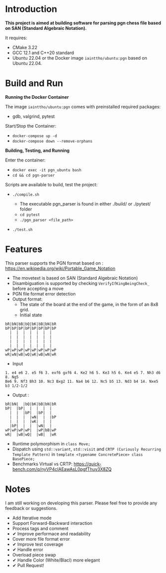 # Introduction

**This project is aimed at building software for parsing pgn chess file based on SAN (Standard Algebraic Notation).**

It requires:

- CMake 3.22
- GCC 12.1 and C++20 standard
- Ubuntu 22.04 or the Docker image `iainttho/ubuntu:pgn` based on Ubuntu 22.04.

# Build and Run

**Running the Docker Container**

The image `iainttho/ubuntu:pgn` comes with preinstalled required packages:
- gdb, valgrind, pytest

Start/Stop the Container:
- `docker-compose up -d`
- `docker-compose down --remove-orphans`

**Building, Testing, and Running**

Enter the container:

- `docker exec -it pgn_ubuntu bash`
- `cd && cd pgn-parser`
  
Scripts are available to build, test the project:

- `./compile.sh`
    - The executable pgn_parser is found in either ./build/ or ./pytest/ folder
    - `cd pytest`
    - `./pgn_parser <file_path>`

- `./test.sh`

# Features
This parser supports the PGN format based on : <br> https://en.wikipedia.org/wiki/Portable_Game_Notation

- The movetext is based on SAN (Standard Algebraic Notation)
- Disambiguation is supported by checking `VerifyIfKingBeingCheck_` before accepting a move
- PGN file format error detection
- Output format:
  - The state of the board at the end of the game, in the form of an 8x8 grid.
  - Initial state  
```
bR|bN|bB|bQ|bK|bB|bN|bR
bP|bP|bP|bP|bP|bP|bP|bP
  |  |  |  |  |  |  |  
  |  |  |  |  |  |  |  
  |  |  |  |  |  |  |  
  |  |  |  |  |  |  |  
wP|wP|wP|wP|wP|wP|wP|wP
wR|wN|wB|wQ|wK|wB|wN|wR
```

  - Input
```
1. e4 e6 2. e5 f6 3. exf6 gxf6 4. Ke2 h6 5. Ke3 h5 6. Ke4 e5 7. Nh3 d6 8. Ng5
Be6 9. Nf3 Bh3 10. Nc3 Bxg2 11. Na4 b6 12. Nc5 b5 13. Nd3 b4 14. Nxe5 b3 1/2-1/2
```
   - Output :
```
bR|bN|  |bQ|bK|bB|bN|bR
bP|  |bP|  |  |  |  |  
  |  |  |bP|  |bP|  |  
  |  |  |  |wN|  |  |bP
  |  |  |  |wK|  |  |  
  |bP|  |  |  |wN|  |  
wP|wP|wP|wP|  |wP|bB|wP
wR|  |wB|wQ|  |wB|  |wR
```

-   Runtime polymorphism in `class Move;`
-   Dispatch using `std::variant`, `std::visit` and `CRTP (Curiously Recurring Template Pattern)` in `template <typename ConcretePiece> class BasePiece;`
-   Benchmarks Virtual vs CRTP: https://quick-bench.com/q/nyVP4cIAEawAsL0pgfThuy3X8ZQ

# Notes
I am still working on developing this parser. Please feel free to provide any feedback or suggestions.

-   Add Iterative mode
-   Support Forward-Backward interaction
-   Process tags and comment
-   ✔ Improve performace and readability
-   Cover more file format error
-   ✔ Improve test coverage
-   ✔ Handle error
-   Overload piece swap
-   ✔ Handle Color (White/Blacl) more elegant
-   ✔ Pull Request!

